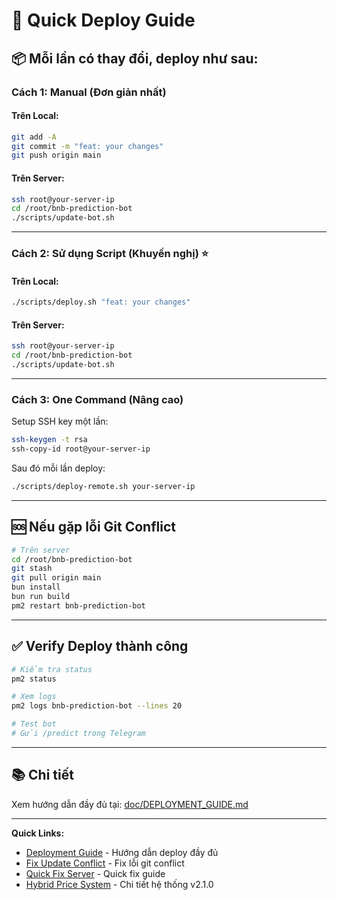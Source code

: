 # 🚀 Quick Deploy Guide

## 📦 Mỗi lần có thay đổi, deploy như sau:

### **Cách 1: Manual (Đơn giản nhất)**

#### Trên Local:
```bash
git add -A
git commit -m "feat: your changes"
git push origin main
```

#### Trên Server:
```bash
ssh root@your-server-ip
cd /root/bnb-prediction-bot
./scripts/update-bot.sh
```

---

### **Cách 2: Sử dụng Script (Khuyến nghị) ⭐**

#### Trên Local:
```bash
./scripts/deploy.sh "feat: your changes"
```

#### Trên Server:
```bash
ssh root@your-server-ip
cd /root/bnb-prediction-bot
./scripts/update-bot.sh
```

---

### **Cách 3: One Command (Nâng cao)**

Setup SSH key một lần:
```bash
ssh-keygen -t rsa
ssh-copy-id root@your-server-ip
```

Sau đó mỗi lần deploy:
```bash
./scripts/deploy-remote.sh your-server-ip
```

---

## 🆘 Nếu gặp lỗi Git Conflict

```bash
# Trên server
cd /root/bnb-prediction-bot
git stash
git pull origin main
bun install
bun run build
pm2 restart bnb-prediction-bot
```

---

## ✅ Verify Deploy thành công

```bash
# Kiểm tra status
pm2 status

# Xem logs
pm2 logs bnb-prediction-bot --lines 20

# Test bot
# Gửi /predict trong Telegram
```

---

## 📚 Chi tiết

Xem hướng dẫn đầy đủ tại: [doc/DEPLOYMENT_GUIDE.md](./doc/DEPLOYMENT_GUIDE.md)

---

**Quick Links:**
- [Deployment Guide](./doc/DEPLOYMENT_GUIDE.md) - Hướng dẫn deploy đầy đủ
- [Fix Update Conflict](./doc/FIX_UPDATE_CONFLICT.md) - Fix lỗi git conflict
- [Quick Fix Server](./doc/QUICK_FIX_SERVER.md) - Quick fix guide
- [Hybrid Price System](./doc/HYBRID_PRICE_SYSTEM.md) - Chi tiết hệ thống v2.1.0

